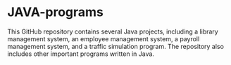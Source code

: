 # JAVA-programs

This GitHub repository contains several Java projects, including a library management system, an employee management system, a payroll management system, and a traffic simulation program. The repository also includes other important programs written in Java.
